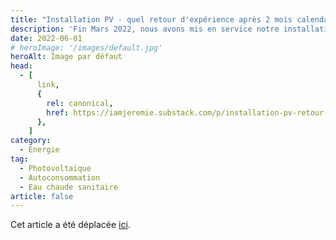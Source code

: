 ```yaml
---
title: "Installation PV - quel retour d'expérience après 2 mois calendaires complets ?"
description: 'Fin Mars 2022, nous avons mis en service notre installation photovoltaïque. Regardons les données et les conclusions à la fin Mai 2022'
date: 2022-06-01
# heroImage: '/images/default.jpg'
heroAlt: Image par défaut
head:
  - [
      link,
      {
        rel: canonical,
        href: https://iamjeremie.substack.com/p/installation-pv-retour-dexperience,
      },
    ]
category:
  - Energie
tag:
  - Photovoltaique
  - Autoconsommation
  - Eau chaude sanitaire
article: false
---
```


Cet article a été déplacée [ici](../../2022/06/retour-d-experience-sur-une-installation-pv-1mois/README.md).
